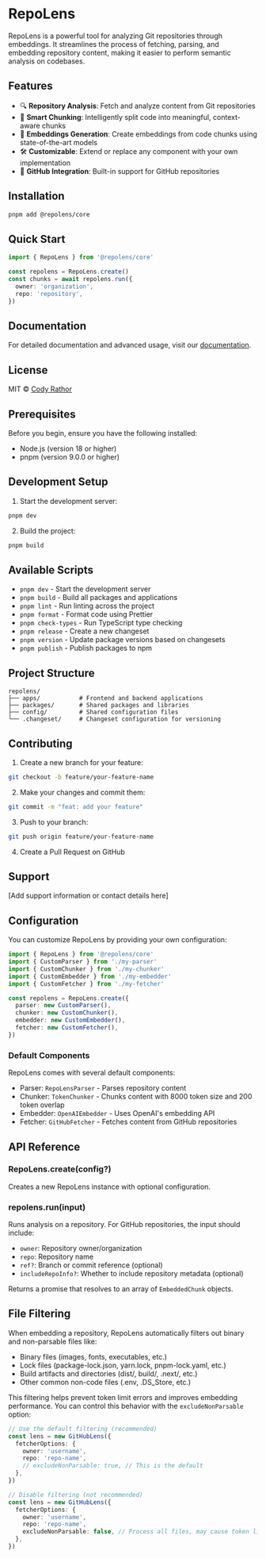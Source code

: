 # RepoLens

RepoLens is a powerful tool for analyzing Git repositories through embeddings. It streamlines the process of fetching, parsing, and embedding repository content, making it easier to perform semantic analysis on codebases.

## Features

- 🔍 **Repository Analysis**: Fetch and analyze content from Git repositories
- 🧩 **Smart Chunking**: Intelligently split code into meaningful, context-aware chunks
- 🔮 **Embeddings Generation**: Create embeddings from code chunks using state-of-the-art models
- 🛠️ **Customizable**: Extend or replace any component with your own implementation
- 🚀 **GitHub Integration**: Built-in support for GitHub repositories

## Installation

```bash
pnpm add @repolens/core
```

## Quick Start

```typescript
import { RepoLens } from '@repolens/core'

const repolens = RepoLens.create()
const chunks = await repolens.run({
  owner: 'organization',
  repo: 'repository',
})
```

## Documentation

For detailed documentation and advanced usage, visit our [documentation](https://github.com/crathor/repolens/wiki).

## License

MIT © [Cody Rathor](cody@codyval.dev)

## Prerequisites

Before you begin, ensure you have the following installed:

- Node.js (version 18 or higher)
- pnpm (version 9.0.0 or higher)

## Development Setup

1. Start the development server:

```bash
pnpm dev
```

2. Build the project:

```bash
pnpm build
```

## Available Scripts

- `pnpm dev` - Start the development server
- `pnpm build` - Build all packages and applications
- `pnpm lint` - Run linting across the project
- `pnpm format` - Format code using Prettier
- `pnpm check-types` - Run TypeScript type checking
- `pnpm release` - Create a new changeset
- `pnpm version` - Update package versions based on changesets
- `pnpm publish` - Publish packages to npm

## Project Structure

```
repolens/
├── apps/           # Frontend and backend applications
├── packages/       # Shared packages and libraries
├── config/         # Shared configuration files
└── .changeset/     # Changeset configuration for versioning
```

## Contributing

1. Create a new branch for your feature:

```bash
git checkout -b feature/your-feature-name
```

2. Make your changes and commit them:

```bash
git commit -m "feat: add your feature"
```

3. Push to your branch:

```bash
git push origin feature/your-feature-name
```

4. Create a Pull Request on GitHub

## Support

[Add support information or contact details here]

## Configuration

You can customize RepoLens by providing your own configuration:

```typescript
import { RepoLens } from '@repolens/core'
import { CustomParser } from './my-parser'
import { CustomChunker } from './my-chunker'
import { CustomEmbedder } from './my-embedder'
import { CustomFetcher } from './my-fetcher'

const repolens = RepoLens.create({
  parser: new CustomParser(),
  chunker: new CustomChunker(),
  embedder: new CustomEmbedder(),
  fetcher: new CustomFetcher(),
})
```

### Default Components

RepoLens comes with several default components:

- Parser: `RepoLensParser` - Parses repository content
- Chunker: `TokenChunker` - Chunks content with 8000 token size and 200 token overlap
- Embedder: `OpenAIEmbedder` - Uses OpenAI's embedding API
- Fetcher: `GitHubFetcher` - Fetches content from GitHub repositories

## API Reference

### RepoLens.create(config?)

Creates a new RepoLens instance with optional configuration.

### repolens.run(input)

Runs analysis on a repository. For GitHub repositories, the input should include:

- `owner`: Repository owner/organization
- `repo`: Repository name
- `ref?`: Branch or commit reference (optional)
- `includeRepoInfo?`: Whether to include repository metadata (optional)

Returns a promise that resolves to an array of `EmbeddedChunk` objects.

## File Filtering

When embedding a repository, RepoLens automatically filters out binary and non-parsable files like:

- Binary files (images, fonts, executables, etc.)
- Lock files (package-lock.json, yarn.lock, pnpm-lock.yaml, etc.)
- Build artifacts and directories (dist/, build/, .next/, etc.)
- Other common non-code files (.env, .DS_Store, etc.)

This filtering helps prevent token limit errors and improves embedding performance. You can control this behavior with the `excludeNonParsable` option:

```typescript
// Use the default filtering (recommended)
const lens = new GitHubLens({
  fetcherOptions: {
    owner: 'username',
    repo: 'repo-name',
    // excludeNonParsable: true, // This is the default
  },
})

// Disable filtering (not recommended)
const lens = new GitHubLens({
  fetcherOptions: {
    owner: 'username',
    repo: 'repo-name',
    excludeNonParsable: false, // Process all files, may cause token limit errors
  },
})
```
